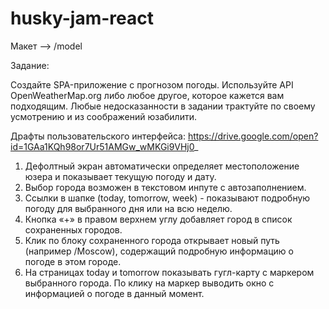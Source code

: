 # husky-jam-react

Макет --> /model

Задание:

Создайте SPA-приложение с прогнозом погоды. Используйте API OpenWeatherMap.org либо любое другое, которое кажется вам подходящим. Любые недосказанности в задании трактуйте по своему усмотрению и из соображений юзабилити.

Драфты пользовательского интерфейса: 
https://drive.google.com/open?id=1GAa1KQh98or7Ur51AMGw_wMKGi9VHj0_

1) Дефолтный экран автоматически определяет местоположение юзера и показывает текущую погоду и дату. 
2) Выбор города возможен в текстовом инпуте с автозаполнением.
3) Ссылки в шапке (today, tomorrow, week) - показывают подробную погоду для выбранного дня или на всю неделю. 
4) Кнопка «+» в правом верхнем углу добавляет город в список сохраненных городов.
5) Клик по блоку сохраненного города открывает новый путь (например /Moscow), содержащий подробную информацию о погоде в этом городе.
6) На страницах today и tomorrow показывать гугл-карту с маркером выбранного города. По клику на маркер выводить окно с информацией о погоде в данный момент.  